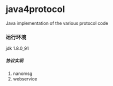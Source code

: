 # java4protocol
Java implementation of the various protocol code

### 运行环境
jdk 1.8.0_91

##### 协议实现
1. nanomsg
2. webservice